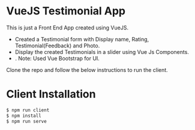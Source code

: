 # VueJS Testimonial App

This is just a Front End App created using VueJS.

  - Created a Testimonial form with Display name, Rating, Testimonial(Feedback) and Photo.
  - Display the created Testimonials in a slider using Vue Js Components.
 - .
  Note: Used Vue Bootstrap for UI.
  
Clone the repo and follow the below instructions to run the client.
# Client Installation


```sh
$ npm run client
$ npm install
$ npm run serve
```
